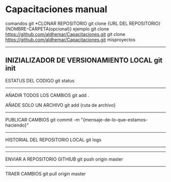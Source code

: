 # Capacitaciones manual

comandos git
*CLONAR REPOSITORIO
git clone {URL DEL REPOSITORIO} {NOMBRE-CARPETA(opcional)}
ejemplo
git clone https://github.com/aldhemar/Capacitaciones.git
git clone https://github.com/aldhemar/Capacitaciones.git misproyectos

------------------------
INIZIALIZADOR DE VERSIONAMIENTO LOCAL
git init
-----------------------
ESTATUS DEL CODIGO
git status

----------------
AÑADIR TODOS LOS CAMBIOS
git add .

AÑADE SOLO UN ARCHIVO
git add {ruta de archivo}

-----------------------
PUBLICAR CAMBIOS
git commit -m "{mensaje-de-lo-que-estamos-haciendo}"

--------------------
HISTORIAL DEL REPOSITORIO LOCAL
git logs


----------------------
----------------------
ENVIAR A REPOSITORIO GITHIUB
git push origin master

------------------------
TRAER CAMBIOS
git pull origin master
